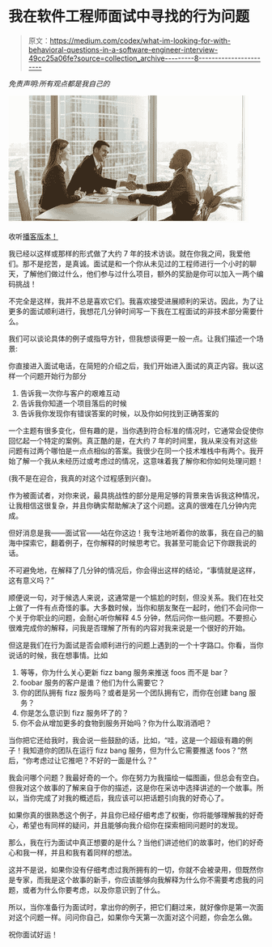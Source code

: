 # 我在软件工程师面试中寻找的行为问题

> 原文：<https://medium.com/codex/what-im-looking-for-with-behavioral-questions-in-a-software-engineer-interview-49cc25a06fe?source=collection_archive---------8----------------------->

*免责声明:所有观点都是我自己的*

![](img/e8648cc0166260932444ba42853d9fc4.png)

收听[播客版本！](https://devblabs.podbean.com/e/what-i-m-looking-for-in-behavioral-interviews/)

我已经以这样或那样的形式做了大约 7 年的技术访谈。就在你我之间，我爱他们。那不是挖苦，是真诚。面试是和一个你从未见过的工程师进行一个小时的聊天，了解他们做过什么，他们参与过什么项目，额外的奖励是你可以加入一两个编码挑战！

不完全是这样，我并不总是喜欢它们。我喜欢接受进展顺利的采访。因此，为了让更多的面试顺利进行，我想花几分钟时间写一下我在工程面试的非技术部分需要什么。

我们可以谈论具体的例子或指导方针，但我想谈得更一般一点。让我们描述一个场景:

你直接进入面试电话，在简短的介绍之后，我们开始进入面试的真正内容。我以这样一个问题开始行为部分

1.  告诉我一次你与客户的艰难互动
2.  告诉我你知道一个项目落后的时候
3.  告诉我你发现你有错误答案的时候，以及你如何找到正确答案的

一个主题有很多变化，但有趣的是，当你遇到符合标准的情况时，它通常会促使你回忆起一个特定的案例。真正酷的是，在大约 7 年的时间里，我从来没有对这些问题有过两个哪怕是一点点相似的答案。我很少在同一个技术堆栈中有两个。我开始了解一个我从未经历过或考虑过的情况，这意味着我了解你和你如何处理问题！

(我不是在迎合，我真的对这个过程感到兴奋)。

作为被面试者，对你来说，最具挑战性的部分是用足够的背景来告诉我这种情况，让我相信这很复杂，并且你确实帮助解决了这个问题。这真的很难在几分钟内完成。

但好消息是我——面试官——站在你这边！我专注地听着你的故事，我在自己的脑海中探索它，翻着例子，在你解释的时候思考它。我甚至可能会记下你跟我说的话。

不可避免地，在解释了几分钟的情况后，你会得出这样的结论，“事情就是这样，这有意义吗？”

顺便说一句，对于候选人来说，这通常是一个尴尬的时刻，但没关系。我们在社交上做了一件有点奇怪的事。大多数时候，当你和朋友聚在一起时，他们不会问你一个关于你职业的问题，会耐心听你解释 4.5 分钟，然后问你一些问题。不要担心很难完成你的解释，问我是否理解了所有的内容对我来说是一个很好的开始。

但这是我们在行为面试是否会顺利进行的问题上遇到的一个十字路口。你看，当你说话的时候，我在想事情。比如

1.  等等，你为什么关心更新 fizz bang 服务来推送 foos 而不是 bar？
2.  foobar 服务的客户是谁？他们为什么需要它？
3.  你的团队拥有 fizz 服务吗？或者是另一个团队拥有它，而你在创建 bang 服务？
4.  你是怎么意识到 fizz 服务坏了的？
5.  你不会从增加更多的食物到服务开始吗？你为什么取消酒吧？

当你把它还给我时，我会说一些鼓励的话，比如，“哇，这是一个超级有趣的例子！我知道你的团队在运行 fizz bang 服务，但为什么它需要推送 foos？”然后，“你考虑过让它推吧？不好的一面是什么？”

我会问哪个问题？我最好奇的一个。你在努力为我描绘一幅图画，但总会有空白。但我对这个故事的了解来自于你的描述，这是你在采访中选择讲述的一个故事。所以，当你完成了对我的概述后，我应该可以把话题引向我的好奇心了。

如果你真的很熟悉这个例子，并且你已经仔细考虑了权衡，你将能够理解我的好奇心，希望也有同样的疑问，并且能够向我介绍你在探索相同问题时的发现。

那么，我在行为面试中真正想要的是什么？当他们讲述他们的故事时，他们的好奇心和我一样，并且和我有着同样的想法。

这并不是说，如果你没有仔细考虑过我所拥有的一切，你就不会被录用，但既然你是专家，而我是这个故事的新手，你应该能够向我解释为什么你不需要考虑我的问题，或者为什么你要考虑，以及你意识到了什么。

所以，当你准备行为面试时，拿出你的例子，把它们翻过来，就好像你是第一次面对这个问题一样。问问你自己，如果你今天第一次面对这个问题，你会怎么做。

祝你面试好运！